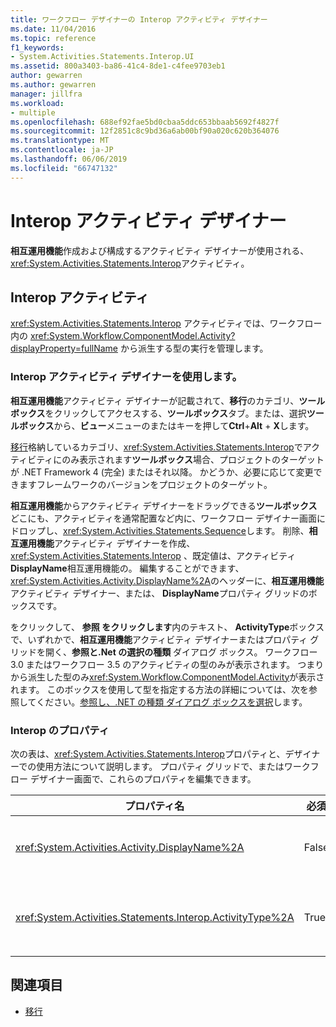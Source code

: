 ```yaml
---
title: ワークフロー デザイナーの Interop アクティビティ デザイナー
ms.date: 11/04/2016
ms.topic: reference
f1_keywords:
- System.Activities.Statements.Interop.UI
ms.assetid: 800a3403-ba86-41c4-8de1-c4fee9703eb1
author: gewarren
ms.author: gewarren
manager: jillfra
ms.workload:
- multiple
ms.openlocfilehash: 688ef92fae5bd0cbaa5ddc653bbaab5692f4827f
ms.sourcegitcommit: 12f2851c8c9bd36a6ab00bf90a020c620b364076
ms.translationtype: MT
ms.contentlocale: ja-JP
ms.lasthandoff: 06/06/2019
ms.locfileid: "66747132"
---
```

# <a name="interop-activity-designer"></a>Interop アクティビティ デザイナー

**相互運用機能**作成および構成するアクティビティ デザイナーが使用される、<xref:System.Activities.Statements.Interop>アクティビティ。

## <a name="the-interop-activity"></a>Interop アクティビティ

<xref:System.Activities.Statements.Interop> アクティビティでは、ワークフロー内の <xref:System.Workflow.ComponentModel.Activity?displayProperty=fullName> から派生する型の実行を管理します。

### <a name="use-the-interop-activity-designer"></a>Interop アクティビティ デザイナーを使用します。

**相互運用機能**アクティビティ デザイナーが記載されて、**移行**のカテゴリ、**ツールボックス**をクリックしてアクセスする、**ツールボックス**タブ。または、選択**ツールボックス**から、**ビュー**メニューのまたはキーを押して**Ctrl**+**Alt** + **X**します。

[移行](../workflow-designer/migration-activity-designers.md)格納しているカテゴリ、<xref:System.Activities.Statements.Interop>でアクティビティにのみ表示されます**ツールボックス**場合、プロジェクトのターゲットが .NET Framework 4 (完全) またはそれ以降。 かどうか、必要に応じて変更できますフレームワークのバージョンをプロジェクトのターゲット。

**相互運用機能**からアクティビティ デザイナーをドラッグできる**ツールボックス**どこにも、アクティビティを通常配置など内に、ワークフロー デザイナー画面にドロップし、<xref:System.Activities.Statements.Sequence>します。 削除、**相互運用機能**アクティビティ デザイナーを作成、 <xref:System.Activities.Statements.Interop> 、既定値は、アクティビティ**DisplayName**相互運用機能の。 編集することができます、<xref:System.Activities.Activity.DisplayName%2A>のヘッダーに、**相互運用機能**アクティビティ デザイナー、または、 **DisplayName**プロパティ グリッドのボックスです。

をクリックして、 **参照 をクリックします**内のテキスト、 **ActivityType**ボックスで、いずれかで、**相互運用機能**アクティビティ デザイナーまたはプロパティ グリッドを開く、**参照と.Net の選択の種類** ダイアログ ボックス。 ワークフロー 3.0 またはワークフロー 3.5 のアクティビティの型のみが表示されます。 つまりから派生した型のみ<xref:System.Workflow.ComponentModel.Activity>が表示されます。 このボックスを使用して型を指定する方法の詳細については、次を参照してください。[参照し、.NET の種類 ダイアログ ボックスを選択](../workflow-designer/browse-and-select-a-dotnet-type-dialog-box.md)します。

### <a name="the-interop-properties"></a>Interop のプロパティ

次の表は、<xref:System.Activities.Statements.Interop>プロパティと、デザイナーでの使用方法について説明します。 プロパティ グリッドで、またはワークフロー デザイナー画面で、これらのプロパティを編集できます。

|プロパティ名|必須|使用方法|
|-|--------------|-|
|<xref:System.Activities.Activity.DisplayName%2A>|False|<xref:System.Activities.Statements.Interop> アクティビティの表示名。 既定値は**相互運用機能**します。 表示名は必要ありませんが、提供するようにはお勧めします。|
|<xref:System.Activities.Statements.Interop.ActivityType%2A>|True|<xref:System.Activities.Statements.Interop> アクティビティに含まれているアクティビティの型を指定します。 指定されたこの型は、<xref:System.Workflow.ComponentModel.Activity> から派生していることが必要です。|

## <a name="see-also"></a>関連項目

- [移行](../workflow-designer/migration-activity-designers.md)